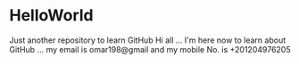 # HelloWorld
Just another repository to learn GitHub
Hi all ... I'm here now to learn about GitHub ... my email is omar198@gmail and my mobile No. is +201204976205
